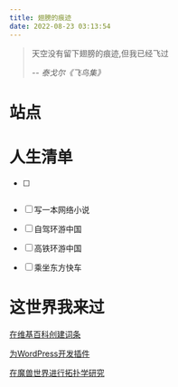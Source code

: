 ```yaml
---
title: 翅膀的痕迹
date: 2022-08-23 03:13:54
---
```


> 天空没有留下翅膀的痕迹,但我已经飞过
>
> -- <cite>泰戈尔《飞鸟集》</cite>


# 站点


# 人生清单
- [ ] ~~~拿B站小电视~~~

- [ ] 写一本网络小说

- [ ] 自驾环游中国

- [ ] 高铁环游中国

- [ ] 乘坐东方快车

# 这世界我来过

[在维基百科创建词条](https://zh.wikipedia.org/wiki/Special:%E7%94%A8%E6%88%B7%E8%B4%A1%E7%8C%AE/Lich_wang)

[为WordPress开发插件](https://wordpress.org/plugins/tagmaker/)

[在魔兽世界进行拓扑学研究](https://bbs.nga.cn/read.php?tid=1133256)

